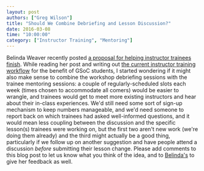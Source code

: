 ```yaml
---
layout: post
authors: ["Greg Wilson"]
title: "Should We Combine Debriefing and Lesson Discussion?"
date: 2016-03-08
time: "10:00:00"
category: ["Instructor Training", "Mentoring"]
---
```

Belinda Weaver recently posted
[a proposal for helping instructor trainees finish]({{site.baseurl}}/blog/2016/03/proposal-instructor-trainees.html).
While reading her post
and writing out [the current instructor training workflow]({{site.github_url}}/board/pull/81)
for the benefit of GSoC students,
I started wondering if it might also make sense
to combine the workshop debriefing sessions with the trainee mentoring sessions:
a couple of regularly-scheduled slots each week
(times chosen to accommodate all comers)
would be easier to wrangle,
and trainees would get to meet more existing instructors and hear about their in-class experiences.
We'd still need some sort of sign-up mechanism to keep numbers manageable,
and we'd need someone to report back on which trainees had asked well-informed questions,
and it would mean less coupling between the discussion and the specific lesson(s) trainees were working on,
but the first two aren't new work (we're doing them already)
and the third might actually be a good thing,
particularly if we follow up on another suggestion
and have people attend a discussion *before* submitting their lesson change.
Please add comments to this blog post to let us know what you think of the idea,
and to [Belinda's]({{site.baseurl}}/blog/2016/03/proposal-instructor-trainees.html)
to give her feedback as well.
